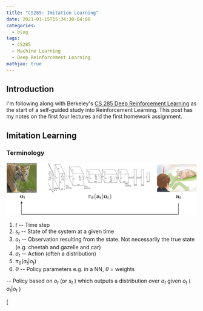 ```yaml
---
title: "CS285: Imitation Learning"
date: 2021-01-15T15:34:30-04:00
categories:
  - blog
tags:
  - CS285
  - Machine Learning
  - Deep Reinforcement Learning
mathjax: true
---
```


## Introduction

I'm following along with Berkeley's [CS 285 Deep Reinforcement Learning](http://rail.eecs.berkeley.edu/deeprlcourse/) as the start of a self-guided study into Reinforcement Learning. This post has my notes on the first four lectures and the first homework assignment.

## Imitation Learning

### Terminology

![tiger](/assets/images/tiger.png)

1. $t$ -- Time step
2. $s_t$ -- State of the system at a given time
3. $o_t$ -- Observation resulting from the state. Not necessarily the true state (e.g. cheetah and gazelle and car)
4. $a_t$ -- Action (often a distribution)
5. $\pi_\theta( a_t | o_t )$
6. $\theta$ -- Policy parameters e.g. in a NN, $\theta$ = weights

-- Policy based on $o_t$ (or $s_t$ ) which outputs a distribution over $a_t$ given $o_t$ ( $a_t|o_t$ )

[
